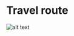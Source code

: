 # Travel route
![alt text](https://github.com/sooraj-sudhakar/Travel_route/blob/master/workprog.png)
